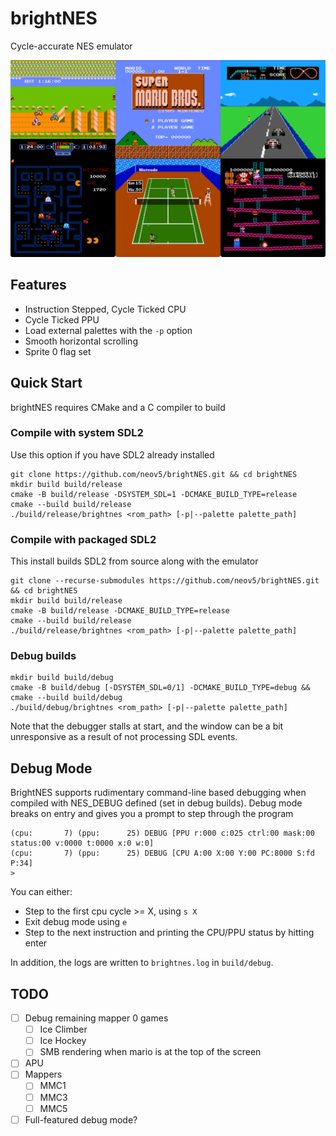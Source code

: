 # brightNES

Cycle-accurate NES emulator

![demo](ghimg/demo.png)

## Features

- Instruction Stepped, Cycle Ticked CPU
- Cycle Ticked PPU
- Load external palettes with the `-p` option
- Smooth horizontal scrolling 
- Sprite 0 flag set

## Quick Start

brightNES requires CMake and a C compiler to build

### Compile with system SDL2

Use this option if you have SDL2 already installed

```
git clone https://github.com/neov5/brightNES.git && cd brightNES
mkdir build build/release
cmake -B build/release -DSYSTEM_SDL=1 -DCMAKE_BUILD_TYPE=release
cmake --build build/release
./build/release/brightnes <rom_path> [-p|--palette palette_path]
```

### Compile with packaged SDL2

This install builds SDL2 from source along with the emulator

```
git clone --recurse-submodules https://github.com/neov5/brightNES.git && cd brightNES
mkdir build build/release
cmake -B build/release -DCMAKE_BUILD_TYPE=release
cmake --build build/release
./build/release/brightnes <rom_path> [-p|--palette palette_path]
```

### Debug builds

```
mkdir build build/debug
cmake -B build/debug [-DSYSTEM_SDL=0/1] -DCMAKE_BUILD_TYPE=debug && cmake --build build/debug
./build/debug/brightnes <rom_path> [-p|--palette palette_path]
```

Note that the debugger stalls at start, and the window can be a bit 
unresponsive as a result of not processing SDL events.

## Debug Mode

BrightNES supports rudimentary command-line based debugging when compiled 
with NES_DEBUG defined (set in debug builds). Debug mode breaks on entry and 
gives you a prompt to step through the program

```
(cpu:       7) (ppu:      25) DEBUG [PPU r:000 c:025 ctrl:00 mask:00 status:00 v:0000 t:0000 x:0 w:0]
(cpu:       7) (ppu:      25) DEBUG [CPU A:00 X:00 Y:00 PC:8000 S:fd P:34]
>
```

You can either:
- Step to the first cpu cycle >= X, using `s X`
- Exit debug mode using `e`
- Step to the next instruction and printing the CPU/PPU status by hitting enter

In addition, the logs are written to `brightnes.log` in `build/debug`.

## TODO

- [ ] Debug remaining mapper 0 games
  - [ ] Ice Climber 
  - [ ] Ice Hockey
  - [ ] SMB rendering when mario is at the top of the screen
- [ ] APU
- [ ] Mappers
  - [ ] MMC1
  - [ ] MMC3
  - [ ] MMC5
- [ ] Full-featured debug mode?
